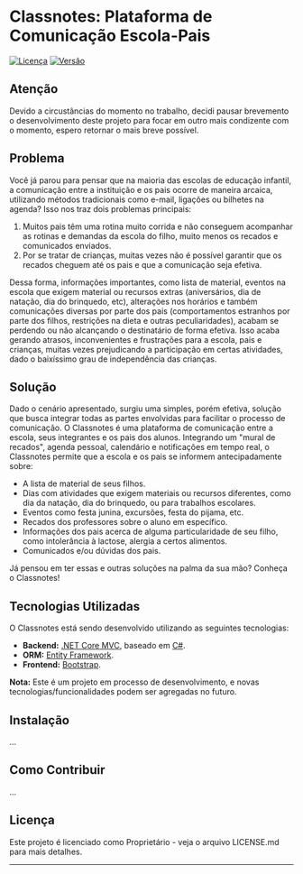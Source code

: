 # Classnotes: Plataforma de Comunicação Escola-Pais

[![Licença](https://img.shields.io/badge/Licen%C3%A7a-Propriet%C3%A1ria-brightgreen.svg)](LICENSE)
[![Versão](https://img.shields.io/badge/Vers%C3%A3o-1.0-blue.svg)](CHANGELOG.md)

## Atenção

Devido a circustâncias do momento no trabalho, decidi pausar brevemento o desenvolvimento deste projeto para focar em outro mais condizente com o momento, espero retornar o mais breve possível.




## Problema

Você já parou para pensar que na maioria das escolas de educação infantil, a comunicação entre a instituição e os pais ocorre de maneira arcaica, utilizando métodos tradicionais como e-mail, ligações ou bilhetes na agenda? Isso nos traz dois problemas principais:

1. Muitos pais têm uma rotina muito corrida e não conseguem acompanhar as rotinas e demandas da escola do filho, muito menos os recados e comunicados enviados.
2. Por se tratar de crianças, muitas vezes não é possível garantir que os recados cheguem até os pais e que a comunicação seja efetiva.

Dessa forma, informações importantes, como lista de material, eventos na escola que exigem material ou recursos extras (aniversários, dia de natação, dia do brinquedo, etc), alterações nos horários e também comunicações diversas por parte dos pais (comportamentos estranhos por parte dos filhos, restrições na dieta e outras peculiaridades), acabam se perdendo ou não alcançando o destinatário de forma efetiva. Isso acaba gerando atrasos, inconvenientes e frustrações para a escola, pais e crianças, muitas vezes prejudicando a participação em certas atividades, dado o baixíssimo grau de independência das crianças.

## Solução

Dado o cenário apresentado, surgiu uma simples, porém efetiva, solução que busca integrar todas as partes envolvidas para facilitar o processo de comunicação. O Classnotes é uma plataforma de comunicação entre a escola, seus integrantes e os pais dos alunos. Integrando um "mural de recados", agenda pessoal, calendário e notificações em tempo real, o Classnotes permite que a escola e os pais se informem antecipadamente sobre:

- A lista de material de seus filhos.
- Dias com atividades que exigem materiais ou recursos diferentes, como dia da natação, dia do brinquedo, ou para trabalhos escolares.
- Eventos como festa junina, excursões, festa do pijama, etc.
- Recados dos professores sobre o aluno em específico.
- Informações dos pais acerca de alguma particularidade de seu filho, como intolerância à lactose, alergia a certos alimentos.
- Comunicados e/ou dúvidas dos pais.

Já pensou em ter essas e outras soluções na palma da sua mão? Conheça o Classnotes!

## Tecnologias Utilizadas

O Classnotes está sendo desenvolvido utilizando as seguintes tecnologias:

- **Backend:** [.NET Core MVC](https://dotnet.microsoft.com/apps/aspnet/mvc), baseado em [C#](https://docs.microsoft.com/en-us/dotnet/csharp/).
- **ORM:** [Entity Framework](https://docs.microsoft.com/en-us/ef/).
- **Frontend:** [Bootstrap](https://getbootstrap.com/).

**Nota:** Este é um projeto em processo de desenvolvimento, e novas tecnologias/funcionalidades podem ser agregadas no futuro.

## Instalação

...

## Como Contribuir

...

## Licença

Este projeto é licenciado como Proprietário - veja o arquivo LICENSE.md para mais detalhes.

---




